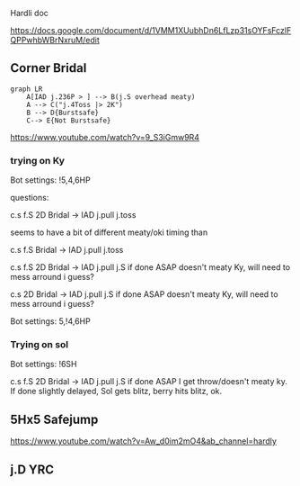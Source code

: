 
Hardli doc

https://docs.google.com/document/d/1VMM1XUubhDn6LfLzp31sOYFsFczlFQPPwhbWBrNxruM/edit

## Corner Bridal



```mermaid
graph LR
    A[IAD j.236P > ] --> B(j.S overhead meaty)
    A --> C("j.4Toss |> 2K")
    B --> D{Burstsafe}
    C--> E{Not Burstsafe}
```


https://www.youtube.com/watch?v=9_S3iGmw9R4


### trying on Ky

Bot settings: !5,4,6HP

questions:

c.s f.S 2D Bridal -> IAD j.pull j.toss

seems to have a bit of different meaty/oki timing than 

c.s f.S Bridal -> IAD j.pull j.toss




c.s f.S 2D Bridal -> IAD j.pull j.S    if done ASAP doesn't meaty Ky, will need to mess arround i guess?

c.s 2D Bridal -> IAD j.pull j.S    if done ASAP doesn't meaty Ky, will need to mess arround i guess?



Bot settings: 5,!4,6HP

### Trying on sol

Bot settings: !6SH

c.s f.S 2D Bridal -> IAD j.pull j.S    if done ASAP I get throw/doesn't meaty ky. If done slightly delayed, Sol gets blitz, berry hits blitz, ok.



## 5Hx5 Safejump

https://www.youtube.com/watch?v=Aw_d0im2mO4&ab_channel=hardly


## j.D YRC